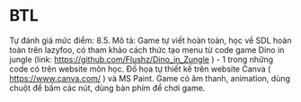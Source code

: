 # BTL
Tự đánh giá mức điểm: 8.5.
Mô tả:
  Game tự viết hoàn toàn, học về SDL hoàn toàn trên lazyfoo, có tham khảo cách thức tạo menu từ code game Dino in jungle (link: https://github.com/Flushz/Dino_in_Zungle ) - 1 trong những code có trên website môn học.
  Đồ họa tự thiết kế trên website Canva ( https://www.canva.com/ ) và MS Paint.
  Game có âm thanh, animation, dùng chuột để bấm các nút, dùng bàn phím để chơi game.
